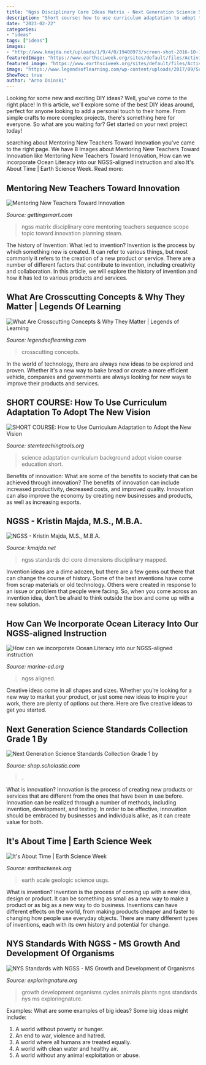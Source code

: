 ```yaml
---
title: "Ngss Disciplinary Core Ideas Matrix - Next Generation Science Standards Collection Grade 1 By"
description: "Short course: how to use curriculum adaptation to adopt the new vision"
date: "2023-02-22"
categories:
- "ideas"
tags: ["ideas"]
images:
- "http://www.kmajda.net/uploads/1/9/4/0/19408973/screen-shot-2016-10-14-at-12-36-32-pm_orig.png"
featuredImage: "https://www.earthsciweek.org/sites/default/files/Activities/ItsAboutTime_Dec_cont_clip_image002.jpg"
featured_image: "https://www.earthsciweek.org/sites/default/files/Activities/ItsAboutTime_Dec_cont_clip_image002.jpg"
image: "https://www.legendsoflearning.com/wp-content/uploads/2017/09/Screen-Shot-2017-09-15-at-1.29.49-PM.png"
ShowToc: true
author: "Arno Osinski"
---
```



Looking for some new and exciting DIY ideas? Well, you've come to the right place! In this article, we'll explore some of the best DIY ideas around, perfect for anyone looking to add a personal touch to their home. From simple crafts to more complex projects, there's something here for everyone. So what are you waiting for? Get started on your next project today!

	

		
searching about Mentoring New Teachers Toward Innovation you've came to the right page. We have 8 Images about Mentoring New Teachers Toward Innovation like Mentoring New Teachers Toward Innovation, How can we incorporate Ocean Literacy into our NGSS-aligned instruction and also It&#039;s About Time | Earth Science Week. Read more:
		
    
## Mentoring New Teachers Toward Innovation

<img loading=lazy src="https://sites.google.com/site/isteammcnairmagnet/_/rsrc/1436016011071/home/ngss/topicMatrix/NGSSMatricesByTopicsAndCoreIdeasForFinalRelease-page-002.png" onerror="this.onerror=null;this.src='https://tse4.mm.bing.net/th?id=OIP.o9V-VlBVjqYjbMPNJ51k_gHaE8&amp;pid=15.1';" alt="Mentoring New Teachers Toward Innovation">

_Source: gettingsmart.com_

>ngss matrix disciplinary core mentoring teachers sequence scope topic toward innovation planning steam. 

	

The history of Invention: What led to invention?
Invention is the process by which something new is created. It can refer to various things, but most commonly it refers to the creation of a new product or service. There are a number of different factors that contribute to invention, including creativity and collaboration. In this article, we will explore the history of invention and how it has led to various products and services.

    
## What Are Crosscutting Concepts &amp; Why They Matter | Legends Of Learning

<img loading=lazy src="https://www.legendsoflearning.com/wp-content/uploads/2017/09/Screen-Shot-2017-09-15-at-1.29.49-PM.png" onerror="this.onerror=null;this.src='https://tse3.mm.bing.net/th?id=OIP.u-afZ1f8Sj_Ebr9K916LNQHaFJ&amp;pid=15.1';" alt="What Are Crosscutting Concepts &amp; Why They Matter | Legends of Learning">

_Source: legendsoflearning.com_

>crosscutting concepts. 

	

In the world of technology, there are always new ideas to be explored and proven. Whether it's a new way to bake bread or create a more efficient vehicle, companies and governments are always looking for new ways to improve their products and services.

    
## SHORT COURSE: How To Use Curriculum Adaptation To Adopt The New Vision

<img loading=lazy src="http://stemteachingtools.org/assets/landscapes/STT9_header.png" onerror="this.onerror=null;this.src='https://tse3.mm.bing.net/th?id=OIP.aRWAstM9kDGvnCMtKjME3gHaFP&amp;pid=15.1';" alt="SHORT COURSE: How to Use Curriculum Adaptation to Adopt the New Vision">

_Source: stemteachingtools.org_

>science adaptation curriculum background adopt vision course education short. 

	

Benefits of innovation: What are some of the benefits to society that can be achieved through innovation?
The benefits of innovation can include increased productivity, decreased costs, and improved quality. Innovation can also improve the economy by creating new businesses and products, as well as increasing exports.

    
## NGSS - Kristin Majda, M.S., M.B.A.

<img loading=lazy src="http://www.kmajda.net/uploads/1/9/4/0/19408973/screen-shot-2016-10-14-at-12-36-32-pm_orig.png" onerror="this.onerror=null;this.src='https://tse1.mm.bing.net/th?id=OIP.NT3XEGoDDdxPlke_EGg5OwHaFY&amp;pid=15.1';" alt="NGSS - Kristin Majda, M.S., M.B.A.">

_Source: kmajda.net_

>ngss standards dci core dimensions disciplinary mapped. 

	

Invention ideas are a dime adozen, but there are a few gems out there that can change the course of history. Some of the best inventions have come from scrap materials or old technology. Others were created in response to an issue or problem that people were facing. So, when you come across an invention idea, don't be afraid to think outside the box and come up with a new solution.

    
## How Can We Incorporate Ocean Literacy Into Our NGSS-aligned Instruction

<img loading=lazy src="https://images.squarespace-cdn.com/content/v1/5b4cecfde2ccd188cfed8026/1574295954969-SKMQ117QGD4AE4G3022V/ke17ZwdGBToddI8pDm48kDPaAbyeX65lldwT_DoVJtd7gQa3H78H3Y0txjaiv_0fDoOvxcdMmMKkDsyUqMSsMWxHk725yiiHCCLfrh8O1z5QPOohDIaIeljMHgDF5CVlOqpeNLcJ80NK65_fV7S1UerphsDsbN1hvEarjY5spqlRsBv7VX1ys89chk2vx4yl7zs2yPjc1ECvpa5Zm_kMqw/NGSS-framework-screenshot.png" onerror="this.onerror=null;this.src='https://tse1.mm.bing.net/th?id=OIP.zH0VvJtYTdLdgABcWBHmIwHaGD&amp;pid=15.1';" alt="How can we incorporate Ocean Literacy into our NGSS-aligned instruction">

_Source: marine-ed.org_

>ngss aligned. 

	

Creative ideas come in all shapes and sizes. Whether you’re looking for a new way to market your product, or just some new ideas to inspire your work, there are plenty of options out there. Here are five creative ideas to get you started.

    
## Next Generation Science Standards Collection Grade 1 By

<img loading=lazy src="https://embed.cdn.pais.scholastic.com/v1/channels/tso/products/identifiers/isbn/9780545657433/primary/renditions/700?useMissingImage=true" onerror="this.onerror=null;this.src='https://tse1.mm.bing.net/th?id=OIP.JT2VywFK8QG8Qeg-LRIDLAHaDL&amp;pid=15.1';" alt="Next Generation Science Standards Collection Grade 1 by">

_Source: shop.scholastic.com_

>. 

	

What is innovation?
Innovation is the process of creating new products or services that are different from the ones that have been in use before. Innovation can be realized through a number of methods, including invention, development, and testing. In order to be effective, innovation should be embraced by businesses and individuals alike, as it can create value for both.

    
## It&#039;s About Time | Earth Science Week

<img loading=lazy src="https://www.earthsciweek.org/sites/default/files/Activities/ItsAboutTime_Dec_cont_clip_image002.jpg" onerror="this.onerror=null;this.src='https://tse4.mm.bing.net/th?id=OIP.oZOdmZrUIwni4GuvFYMICwHaMk&amp;pid=15.1';" alt="It&#039;s About Time | Earth Science Week">

_Source: earthsciweek.org_

>earth scale geologic science usgs. 

	

What is invention?
Invention is the process of coming up with a new idea, design or product. It can be something as small as a new way to make a product or as big as a new way to do business. Inventions can have different effects on the world, from making products cheaper and faster to changing how people use everyday objects. There are many different types of inventions, each with its own history and potential for change.

    
## NYS Standards With NGSS - MS Growth And Development Of Organisms

<img loading=lazy src="https://www.exploringnature.org/graphics/header_life_cycles.jpg" onerror="this.onerror=null;this.src='https://tse1.mm.bing.net/th?id=OIP.3MPv8S8aFj-69Zjm6aABxgHaCt&amp;pid=15.1';" alt="NYS Standards with NGSS - MS Growth and Development of Organisms">

_Source: exploringnature.org_

>growth development organisms cycles animals plants ngss standards nys ms exploringnature. 

	

Examples: What are some examples of big ideas?
Some big ideas might include: 
1. A world without poverty or hunger.
2. An end to war, violence and hatred.
3. A world where all humans are treated equally.
4. A world with clean water and healthy air.
5. A world without any animal exploitation or abuse.

